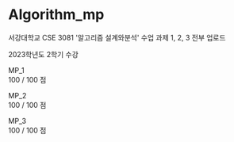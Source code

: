 # Algorithm_mp
서강대학교 CSE 3081 '알고리즘 설계와분석' 수업 과제 1, 2, 3 전부 업로드

2023학년도 2학기 수강

MP_1      
100 / 100 점

MP_2      
100 / 100 점

MP_3      
100 / 100 점
